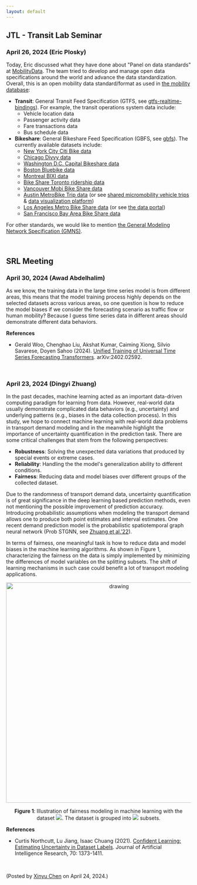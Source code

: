 ```yaml
---
layout: default
---
```



## JTL - Transit Lab Seminar

### April 26, 2024 (Eric Plosky)

Today, Eric discussed what they have done about "Panel on data standards" at [MobilityData](https://mobilitydata.org/). The team tried to develop and manage open data specifications around the world and advance the data standardization. Overall, this is an open mobility data standard/format as used in [the mobility database](https://mobilitydatabase.org/):

- **Transit**: General Transit Feed Specification (GTFS, see [gtfs-realtime-bindings](https://github.com/MobilityData/gtfs-realtime-bindings)). For example, the transit operations system data include:
  - Vehicle location data
  - Passenger activity data
  - Fare transactions data
  - Bus schedule data
- **Bikeshare**: General Bikeshare Feed Specification (GBFS, see [gbfs](https://github.com/MobilityData/gbfs)). The currently available datasets include:
  - [New York City Citi Bike data](https://citibikenyc.com/system-data)
  - [Chicago Divvy data](https://divvybikes.com/system-data)
  - [Washington D.C. Capital Bikeshare data](https://capitalbikeshare.com/system-data)
  - [Boston Bluebike data](https://bluebikes.com/system-data)
  - [Montreal BIXI data](https://bixi.com/en/open-data/)
  - [Bike Share Toronto ridership data](https://open.toronto.ca/dataset/bike-share-toronto-ridership-data/)
  - [Vancouver Mobi Bike Share data](https://www.mobibikes.ca/en/system-data)
  - [Austin MetroBike Trip data](https://data.austintexas.gov/Transportation-and-Mobility/Austin-MetroBike-Trips/tyfh-5r8s/about_data) (or see [shared micromobility vehicle trips](https://data.austintexas.gov/Transportation-and-Mobility/Shared-Micromobility-Vehicle-Trips/7d8e-dm7r/about_data) & [data visualization platform](https://public.ridereport.com/austin))
  - [Los Angeles Metro Bike Share data](https://bikeshare.metro.net/about/data/) (or see [the data portal](https://data.lacity.org/dataset/Metro-Bike-Share-Trip-Data/sii9-rjps/data))
  - [San Francisco Bay Area Bike Share data](https://www.lyft.com/bikes/bay-wheels/system-data)

For other standards, we would like to mention [the General Modeling Network Specification (GMNS)](https://github.com/zephyr-data-specs/GMNS).

<br>

## SRL Meeting

### April 30, 2024 (Awad Abdelhalim)


As we know, the training data in the large time series model is from different areas, this means that the model training process highly depends on the selected datasets across various areas, so one question is how to reduce the model biases if we consider the forecasting scenario as traffic flow or human mobility? Because I guess time series data in different areas should demonstrate different data behaviors.

**References**

- Gerald Woo, Chenghao Liu, Akshat Kumar, Caiming Xiong, Silvio Savarese, Doyen Sahoo (2024). [Unified Training of Universal Time Series Forecasting Transformers](https://arxiv.org/pdf/2402.02592). arXiv:2402.02592.

<br>

### April 23, 2024 (Dingyi Zhuang)

In the past decades, machine learning acted as an important data-driven computing paradigm for learning from data. However, real-world data usually demonstrate complicated data behaviors (e.g., uncertainty) and underlying patterns (e.g., biases in the data collection process). In this study, we hope to connect machine learning with real-world data problems in transport demand modeling and in the meanwhile highlight the importance of uncertainty quantification in the prediction task. There are some critical challenges that stem from the following perspectives:

- **Robustness**: Solving the unexpected data variations that produced by special events or extreme cases.
- **Reliability**: Handling the the model's generalization ability to different conditions.
- **Fairness**: Reducing data and model biases over different groups of the collected dataset.

Due to the randomness of transport demand data, uncertainty quantification is of great significance in the deep learning based prediction methods, even not mentioning the possible improvement of prediction accuracy. Introducing probabilistic assumptions when modeling the transport demand allows one to produce both point estimates and interval estimates. One recent demand prediction model is the probabilistic spatiotemporal graph neural network (Prob STGNN, see [Zhuang et al.'22](https://dl.acm.org/doi/pdf/10.1145/3534678.3539093)).

In terms of fairness, one meaningful task is how to reduce data and model biases in the machine learning algorithms. As shown in Figure 1, characterizing the fairness on the data is simply implemented by minimizing the differences of model variables on the splitting subsets. The shift of learning mechanisms in such case could benefit a lot of transport modeling applications.

<p align="center">
<img align="middle" src="https://spatiotemporal-data.github.io/images/fairness_explained.png" alt="drawing" width="600">
</p>

<p align="center"><b>Figure 1</b>: Illustration of fairness modeling in machine learning with the dataset <img style="display: inline;" src="https://latex.codecogs.com/svg.latex?&space;\boldsymbol{y}"/>. The dataset is grouped into <img style="display: inline;" src="https://latex.codecogs.com/svg.latex?&space;n"/> subsets.</p>

**References**

- Curtis Northcutt, Lu Jiang, Isaac Chuang (2021). [Confident Learning: Estimating Uncertainty in Dataset Labels](https://doi.org/10.1613/jair.1.12125). Journal of Artificial Intelligence Research, 70: 1373-1411.

<br>

<p align="left">(Posted by <a href="https://xinychen.github.io/">Xinyu Chen</a> on April 24, 2024.)</p>
